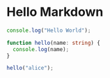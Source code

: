 <!-- Not using an extension to avoid triggering dprint. -->

# Hello Markdown

```js
console.log("Hello World");
```

```ts
function hello(name: string) {
  console.log(name);
}

hello("alice");
```
